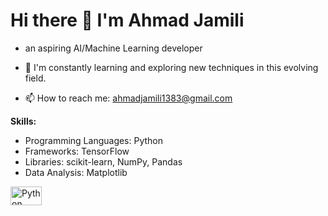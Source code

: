# Hi there 👋 I'm Ahmad Jamili 

- an aspiring AI/Machine Learning developer
  
- 🌱 I'm constantly learning and exploring new techniques in this evolving field.

- 📫 How to reach me: ahmadjamili1383@gmail.com

**Skills:**
- Programming Languages: Python
- Frameworks: TensorFlow
- Libraries: scikit-learn, NumPy, Pandas
- Data Analysis: Matplotlib
<img src="[link_to_your_python_icon.png](https://s3.dualstack.us-east-2.amazonaws.com/pythondotorg-assets/media/community/logos/python-logo-only.png)" width="50" height="30" alt="Python icon">
